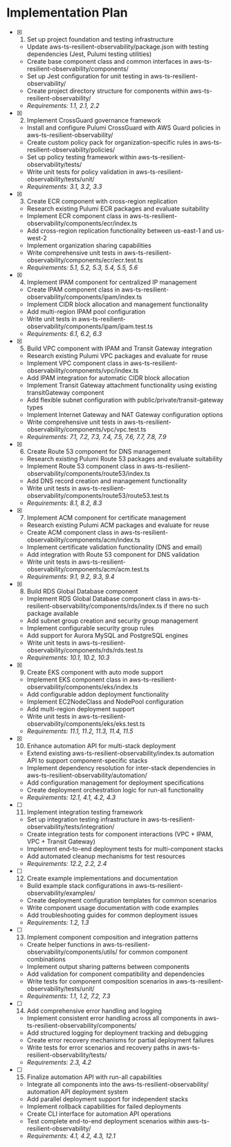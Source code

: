 # Implementation Plan

- [x] 1. Set up project foundation and testing infrastructure
  - Update aws-ts-resilient-observability/package.json with testing dependencies (Jest, Pulumi testing utilities)
  - Create base component class and common interfaces in aws-ts-resilient-observability/components/
  - Set up Jest configuration for unit testing in aws-ts-resilient-observability/
  - Create project directory structure for components within aws-ts-resilient-observability/
  - _Requirements: 1.1, 2.1, 2.2_

- [x] 2. Implement CrossGuard governance framework
  - Install and configure Pulumi CrossGuard with AWS Guard policies in aws-ts-resilient-observability/
  - Create custom policy pack for organization-specific rules in aws-ts-resilient-observability/policies/
  - Set up policy testing framework within aws-ts-resilient-observability/tests/
  - Write unit tests for policy validation in aws-ts-resilient-observability/tests/unit/
  - _Requirements: 3.1, 3.2, 3.3_

- [x] 3. Create ECR component with cross-region replication
  - Research existing Pulumi ECR packages and evaluate suitability
  - Implement ECR component class in aws-ts-resilient-observability/components/ecr/index.ts
  - Add cross-region replication functionality between us-east-1 and us-west-2
  - Implement organization sharing capabilities
  - Write comprehensive unit tests in aws-ts-resilient-observability/components/ecr/ecr.test.ts
  - _Requirements: 5.1, 5.2, 5.3, 5.4, 5.5, 5.6_

- [x] 4. Implement IPAM component for centralized IP management
  - Create IPAM component class in aws-ts-resilient-observability/components/ipam/index.ts
  - Implement CIDR block allocation and management functionality
  - Add multi-region IPAM pool configuration
  - Write unit tests in aws-ts-resilient-observability/components/ipam/ipam.test.ts
  - _Requirements: 6.1, 6.2, 6.3_

- [x] 5. Build VPC component with IPAM and Transit Gateway integration
  - Research existing Pulumi VPC packages and evaluate for reuse
  - Implement VPC component class in aws-ts-resilient-observability/components/vpc/index.ts
  - Add IPAM integration for automatic CIDR block allocation
  - Implement Transit Gateway attachment functionality using existing transitGateway component
  - Add flexible subnet configuration with public/private/transit-gateway types
  - Implement Internet Gateway and NAT Gateway configuration options
  - Write comprehensive unit tests in aws-ts-resilient-observability/components/vpc/vpc.test.ts
  - _Requirements: 7.1, 7.2, 7.3, 7.4, 7.5, 7.6, 7.7, 7.8, 7.9_

- [x] 6. Create Route 53 component for DNS management
  - Research existing Pulumi Route 53 packages and evaluate suitability
  - Implement Route 53 component class in aws-ts-resilient-observability/components/route53/index.ts
  - Add DNS record creation and management functionality
  - Write unit tests in aws-ts-resilient-observability/components/route53/route53.test.ts
  - _Requirements: 8.1, 8.2, 8.3_

- [x] 7. Implement ACM component for certificate management
  - Research existing Pulumi ACM packages and evaluate for reuse
  - Create ACM component class in aws-ts-resilient-observability/components/acm/index.ts
  - Implement certificate validation functionality (DNS and email)
  - Add integration with Route 53 component for DNS validation
  - Write unit tests in aws-ts-resilient-observability/components/acm/acm.test.ts
  - _Requirements: 9.1, 9.2, 9.3, 9.4_

- [x] 8. Build RDS Global Database component
  - Implement RDS Global Database component class in aws-ts-resilient-observability/components/rds/index.ts if there no such package available
  - Add subnet group creation and security group management
  - Implement configurable security group rules
  - Add support for Aurora MySQL and PostgreSQL engines
  - Write unit tests in aws-ts-resilient-observability/components/rds/rds.test.ts
  - _Requirements: 10.1, 10.2, 10.3_

- [x] 9. Create EKS component with auto mode support
  - Implement EKS component class in aws-ts-resilient-observability/components/eks/index.ts
  - Add configurable addon deployment functionality
  - Implement EC2NodeClass and NodePool configuration
  - Add multi-region deployment support
  - Write unit tests in aws-ts-resilient-observability/components/eks/eks.test.ts
  - _Requirements: 11.1, 11.2, 11.3, 11.4, 11.5_

- [x] 10. Enhance automation API for multi-stack deployment
  - Extend existing aws-ts-resilient-observability/index.ts automation API to support component-specific stacks
  - Implement dependency resolution for inter-stack dependencies in aws-ts-resilient-observability/automation/
  - Add configuration management for deployment specifications
  - Create deployment orchestration logic for run-all functionality
  - _Requirements: 12.1, 4.1, 4.2, 4.3_

- [ ] 11. Implement integration testing framework
  - Set up integration testing infrastructure in aws-ts-resilient-observability/tests/integration/
  - Create integration tests for component interactions (VPC + IPAM, VPC + Transit Gateway)
  - Implement end-to-end deployment tests for multi-component stacks
  - Add automated cleanup mechanisms for test resources
  - _Requirements: 12.2, 2.2, 2.4_

- [ ] 12. Create example implementations and documentation
  - Build example stack configurations in aws-ts-resilient-observability/examples/
  - Create deployment configuration templates for common scenarios
  - Write component usage documentation with code examples
  - Add troubleshooting guides for common deployment issues
  - _Requirements: 1.2, 1.3_

- [ ] 13. Implement component composition and integration patterns
  - Create helper functions in aws-ts-resilient-observability/components/utils/ for common component combinations
  - Implement output sharing patterns between components
  - Add validation for component compatibility and dependencies
  - Write tests for component composition scenarios in aws-ts-resilient-observability/tests/unit/
  - _Requirements: 1.1, 1.2, 7.2, 7.3_

- [ ] 14. Add comprehensive error handling and logging
  - Implement consistent error handling across all components in aws-ts-resilient-observability/components/
  - Add structured logging for deployment tracking and debugging
  - Create error recovery mechanisms for partial deployment failures
  - Write tests for error scenarios and recovery paths in aws-ts-resilient-observability/tests/
  - _Requirements: 2.3, 4.2_

- [ ] 15. Finalize automation API with run-all capabilities
  - Integrate all components into the aws-ts-resilient-observability/ automation API deployment system
  - Add parallel deployment support for independent stacks
  - Implement rollback capabilities for failed deployments
  - Create CLI interface for automation API operations
  - Test complete end-to-end deployment scenarios within aws-ts-resilient-observability/
  - _Requirements: 4.1, 4.2, 4.3, 12.1_